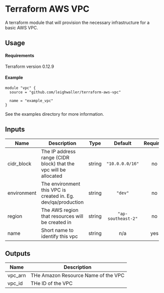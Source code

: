 # Terraform AWS VPC

A terraform module that will provision the necessary infrastructure for a basic AWS VPC.


## Usage

#### Requirements
Terraform version 0.12.9

#### Example

```hlc
module "vpc" {
  source = "github.com/leighwaller/terraform-aws-vpc"
  
  name = "example_vpc"
}
```

See the examples directory for more information. 



## Inputs

| Name | Description | Type | Default | Required |
|------|-------------|:----:|:-----:|:-----:|
| cidr\_block | The IP address range (CIDR block) that the vpc will be allocated | string | `"10.0.0.0/16"` | no |
| environment | The environment this VPC is created in. Eg. dev/qa/production | string | `"dev"` | no |
| region | The AWS region that resources will be created in | string | `"ap-southeast-2"` | no |
| name | Short name to identify this vpc | string | n/a | yes |

## Outputs

| Name | Description |
|------|-------------|
| vpc\_arn | THe Amazon Resource Name of the VPC |
| vpc\_id | THe ID of the VPC |
